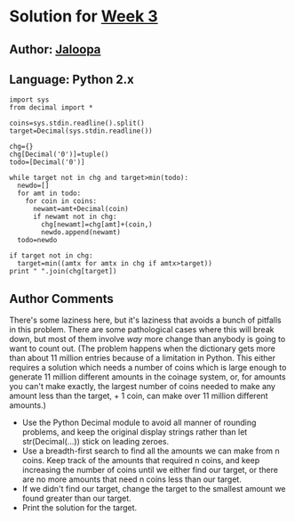 # Solution for [Week 3](./)
## Author: [Jaloopa](https://what.thedailywtf.com/user/Jaloopa)

<a name="Python2"></a>
## Language: Python 2.x

```
import sys
from decimal import *

coins=sys.stdin.readline().split()
target=Decimal(sys.stdin.readline())

chg={}
chg[Decimal('0')]=tuple()
todo=[Decimal('0')]

while target not in chg and target>min(todo):
  newdo=[]
  for amt in todo:
    for coin in coins:
      newamt=amt+Decimal(coin)
      if newamt not in chg:
        chg[newamt]=chg[amt]+(coin,)
        newdo.append(newamt)
  todo=newdo

if target not in chg:
  target=min((amtx for amtx in chg if amtx>target))
print " ".join(chg[target])
```

## Author Comments
There's some laziness here, but it's laziness that avoids a bunch of pitfalls in this problem. There are some pathological cases where this will break down, but most of them involve *way* more change than anybody is going to want to count out. (The problem happens when the dictionary gets more than about 11 million entries because of a limitation in Python. This either requires a solution which needs a number of coins which is large enough to generate 11 million different amounts in the coinage system, or, for amounts you can't make exactly, the largest number of coins needed to make any amount less than the target, + 1 coin, can make over 11 million different amounts.)

* Use the Python Decimal module to avoid all manner of rounding problems, and keep the original display strings rather than let str(Decimal(...)) stick on leading zeroes.
* Use a breadth-first search to find all the amounts we can make from n coins. Keep track of the amounts that required n coins, and keep increasing the number of coins until we either find our target, or there are no more amounts that need n coins less than our target.
* If we didn't find our target, change the target to the smallest amount we found greater than our target.
* Print the solution for the target.